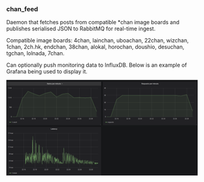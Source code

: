 ### chan_feed

Daemon that fetches posts from compatible *chan
image boards and publishes serialised JSON to RabbitMQ
 for real-time ingest.
 
Compatible image boards: 4chan, lainchan, uboachan,
22chan, wizchan, 1chan, 2ch.hk, endchan, 38chan, alokal,
horochan, doushio, desuchan, tgchan, lolnada, 7chan.

Can optionally push monitoring data to InfluxDB. Below is an
example of Grafana being used to display it.

![monitoring.png](monitoring.png)

